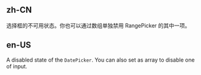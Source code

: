 ## zh-CN

选择框的不可用状态。你也可以通过数组单独禁用 RangePicker 的其中一项。

## en-US

A disabled state of the `DatePicker`. You can also set as array to disable one of input.
